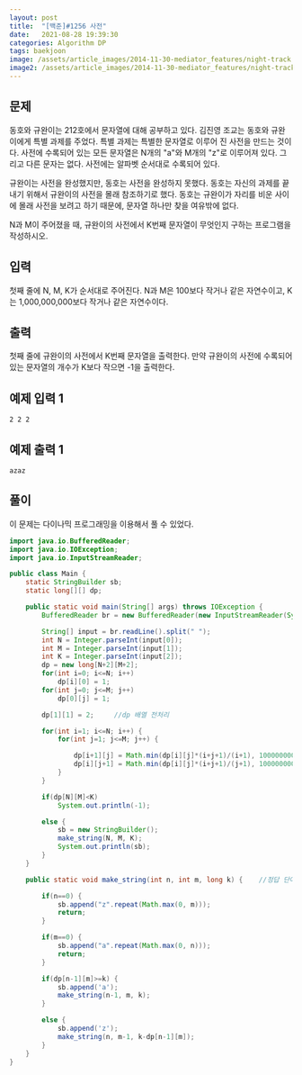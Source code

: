 ```yaml
---
layout: post
title:  "[백준]#1256 사전"
date:   2021-08-28 19:39:30
categories: Algorithm DP
tags: baekjoon
image: /assets/article_images/2014-11-30-mediator_features/night-track.JPG
image2: /assets/article_images/2014-11-30-mediator_features/night-track-mobile.JPG
---
```


문제
--------------------

동호와 규완이는 212호에서 문자열에 대해 공부하고 있다. 김진영 조교는 동호와 규완이에게 특별 과제를 주었다. 특별 과제는 특별한 문자열로 이루어 진 사전을 만드는 것이다. 사전에 수록되어 있는 모든 문자열은 N개의 "a"와 M개의 "z"로 이루어져 있다. 그리고 다른 문자는 없다. 사전에는 알파벳 순서대로 수록되어 있다.

규완이는 사전을 완성했지만, 동호는 사전을 완성하지 못했다. 동호는 자신의 과제를 끝내기 위해서 규완이의 사전을 몰래 참조하기로 했다. 동호는 규완이가 자리를 비운 사이에 몰래 사전을 보려고 하기 때문에, 문자열 하나만 찾을 여유밖에 없다.

N과 M이 주어졌을 때, 규완이의 사전에서 K번째 문자열이 무엇인지 구하는 프로그램을 작성하시오.

입력
---------------------------

첫째 줄에 N, M, K가 순서대로 주어진다. N과 M은 100보다 작거나 같은 자연수이고, K는 1,000,000,000보다 작거나 같은 자연수이다.

출력
----------------

첫째 줄에 규완이의 사전에서 K번째 문자열을 출력한다. 만약 규완이의 사전에 수록되어 있는 문자열의 개수가 K보다 작으면 -1을 출력한다.

예제 입력 1 
----------------------

```
2 2 2
```

예제 출력 1 
------------------------

```
azaz
```

풀이
--------------------------

이 문제는 다이나믹 프로그래밍을 이용해서 풀 수 있었다.

```java
import java.io.BufferedReader;
import java.io.IOException;
import java.io.InputStreamReader;

public class Main {
    static StringBuilder sb;
    static long[][] dp;

    public static void main(String[] args) throws IOException {
        BufferedReader br = new BufferedReader(new InputStreamReader(System.in));

        String[] input = br.readLine().split(" ");
        int N = Integer.parseInt(input[0]);
        int M = Integer.parseInt(input[1]);
        int K = Integer.parseInt(input[2]);
        dp = new long[N+2][M+2];
        for(int i=0; i<=N; i++)
            dp[i][0] = 1;
        for(int j=0; j<=M; j++)
            dp[0][j] = 1;

        dp[1][1] = 2;     //dp 배열 전처리

        for(int i=1; i<=N; i++) {
            for(int j=1; j<=M; j++) {

                dp[i+1][j] = Math.min(dp[i][j]*(i+j+1)/(i+1), 1000000000);    //조합을 이용해서 가능한 경우의수 구하기
                dp[i][j+1] = Math.min(dp[i][j]*(i+j+1)/(j+1), 1000000000);
            }
        }

        if(dp[N][M]<K)
            System.out.println(-1);

        else {
            sb = new StringBuilder();
            make_string(N, M, K);
            System.out.println(sb);
        }
    }

    public static void make_string(int n, int m, long k) {    //정답 단어 찾기

        if(n==0) {
            sb.append("z".repeat(Math.max(0, m)));
            return;
        }

        if(m==0) {
            sb.append("a".repeat(Math.max(0, n)));
            return;
        }

        if(dp[n-1][m]>=k) {
            sb.append('a');
            make_string(n-1, m, k);
        }

        else {
            sb.append('z');
            make_string(n, m-1, k-dp[n-1][m]);
        }
    }
}
```
